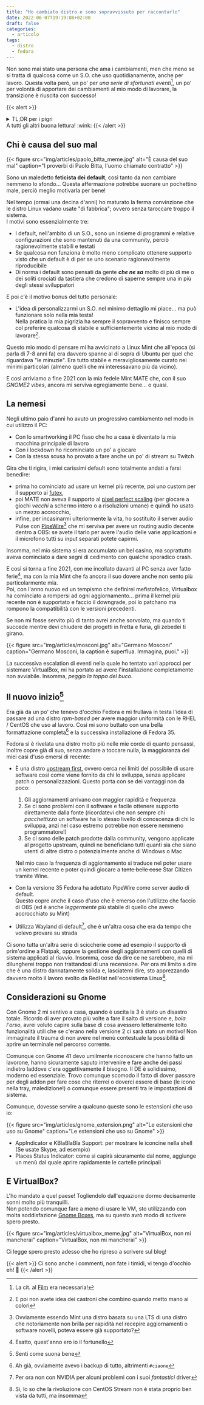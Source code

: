 ```yaml
---
title: "Ho cambiato distro e sono sopravvissuto per raccontarlo"
date: 2022-06-07T19:19:08+02:00
draft: false
categories:
  - articolo
tags:
  - distro
  - fedora
---
```

Non sono mai stato una persona che ama i cambiamenti, men che meno se si tratta di qualcosa come un S.O. che uso quotidianamente, anche per lavoro.
Questa volta però, un po' per _una serie di sfortunati eventi_[^0], un po' per volontà di apportare dei cambiamenti al mio modo di lavorare, la transizione
è riuscita con successo!

{{< alert >}}
<details>
  <summary>TL;DR per i pigri</summary>
  1. Sono passato a Fedora e funziona meravigliosamente bene.  
  2. Commentate!
  </details>
A tutti gli altri buona lettura! :wink:
{{< /alert >}}

## Chi è causa del suo mal

{{< figure
    src="img/articles/paolo_bitta_meme.jpg"
    alt="È causa del suo mal"
    caption="I proverbi di Paolo Bitta, l'uomo chiamato contratto"
    >}}

Sono un maledetto **feticista dei default**, così tanto da non cambiare nemmeno lo sfondo... Questa affermazione potrebbe suonare un pochettino male, perciò meglio motivarla per bene!

Nel tempo (ormai una decina d'anni) ho maturato la ferma convinzione che le distro Linux vadano usate "di fabbrica"; ovvero senza
taroccare troppo il sistema.  
I motivi sono essenzialmente tre:

- I default, nell'ambito di un S.O., sono un insieme di programmi e relative configurazioni che sono mantenuti da una community, perciò ragionevolmente stabili e testati
- Se qualcosa non funziona è molto meno complicato ottenere supporto visto che un default è di per se uno scenario ragionevolmente riproducibile
- Di norma i default sono pensati da gente _**che ne sa**_ molto di più di me o dei soliti crociati da tastiera che credono di saperne sempre una in più degli stessi sviluppatori

E poi c'è il motivo bonus del tutto personale:

- L'idea di personalizzarmi un S.O. nel minimo dettaglio mi piace... ma può funzionare solo nella mia testa!  
  Nella pratica la mia pigrizia ha sempre il sopravvento e finisco sempre col preferire qualcosa di stabile 
e sufficientemente vicino al mio modo di lavorare[^1].

Questo mio modo di pensare mi ha avvicinato a Linux Mint che all'epoca (si parla di 7-8 anni fa) era davvero spanne al di sopra di Ubuntu per quel che riguardava "le minuzie". 
Era tutto stabile e meravigliosamente curato nei minimi particolari (almeno quelli che mi interessavano più da vicino).

E così arriviamo a fine 2021 con la mia fedele Mint MATE che, con il suo _GNOME2 vibes_, ancora mi serviva egregiamente bene... o quasi.

## La nemesi

Negli ultimo paio d'anni ho avuto un progressivo cambiamento nel modo in cui utilizzo il PC:

- Con lo smartworking il PC fisso che ho a casa è diventato la mia macchina principale di lavoro
- Con i lockdown ho ricominciato un po' a giocare
- Con la stessa scusa ho provato a fare anche un po' di stream su Twitch

Gira che ti rigira, i miei carissimi default sono totalmente andati a farsi benedire: 
- prima ho cominciato ad usare un kernel più recente, poi uno custom per il supporto ai [futex](https://man7.org/linux/man-pages/man2/futex.2.html),
- poi MATE non aveva il supporto al [pixel perfect scaling](https://tanalin.com/en/articles/integer-scaling/) (per giocare a giochi _vecchi_ a schermo intero o a risoluzioni umane) e quindi ho usato un mezzo accrocchio,
- infine, per incasinarmi ulteriormente la vita, ho sostituito il server audio Pulse con [PipeWire](https://pipewire.org/)[^3] che mi serviva per avere un routing audio decente dentro a OBS: se avete il tarlo per avere l'audio delle varie applicazioni e il microfono tutti su input separati potete capirmi.

Insomma, nel mio sistema si era accumulato un bel casino, ma soprattutto aveva cominciato a dare segni di cedimento con qualche sporadico crash.

E così si torna a fine 2021, con me incollato davanti al PC senza aver fatto ferie[^4], ma con la mia Mint che fa ancora il suo dovere anche non sento più particolarmente mia.  
Poi, con l'anno nuovo ed un tempismo che definirei mefistofelico, Virtualbox  ha cominciato a rompersi ad ogni aggiornamento... prima il kernel più recente non è supportato e faccio il downgrade, poi lo patchano ma rompono la compatibilità con le versioni precedenti.  

Se non mi fosse servito più di tanto avrei anche sorvolato, ma quando ti succede mentre devi  chiudere dei progetti in fretta e furia, gli zebedei ti girano.

{{< figure
    src="img/articles/mosconi.jpg"
    alt="Germano Mosconi"
    caption="Germano Mosconi, la caption è superflua. Immagina, puoi."
    >}}

La successiva escalation di eventi nella quale ho tentato vari approcci per sistemare VirtualBox, mi ha portato ad avere l'installazione completamente non avviabile. Insomma, _peggio la toppa del buco_.

## Il nuovo inizio[^5]
Era già da un po' che tenevo d'occhio Fedora e mi frullava in testa l'idea di passare ad una distro _rpm-based_ per avere maggior uniformità con le RHEL / CentOS che uso al lavoro. Così mi sono
buttato con una bella formattazione completa[^6] e la successiva installazione di Fedora 35.

Fedora si è rivelata una distro molto più nelle mie corde di quanto pensassi, inoltre copre già di suo, senza andare a toccare nulla, la maggioranza dei miei casi d'uso emersi di recente:

- È una distro [upstream first](https://docs.fedoraproject.org/en-US/package-maintainers/Staying_Close_to_Upstream_Projects/), ovvero cerca nei limiti del possibile di usare software così come viene fornito da chi lo sviluppa, senza applicare patch o personalizzazioni. Questo porta con se dei vantaggi non da poco:
  1. Gli aggiornamenti arrivano con maggior rapidità e frequenza
  2. Se ci sono problemi con il software e facile ottenere supporto direttamente dalla fonte (ricordatevi che non sempre chi _pacchettizza_ un software ha lo stesso livello di conoscenza di chi lo sviluppa, anzi nel caso
  estremo potrebbe non essere nemmeno programmatore!)
  3. Se ci sono delle patch prodotte dalla community, vengono applicate al progetto upstream, quindi ne beneficiano tutti quanti sia che siano utenti di altre distro o potenzialmente anche di Windows o Mac  

  Nel mio caso la frequenza di aggiornamento si traduce nel poter usare un kernel recente e poter quindi giocare a ~~tante belle cose~~ Star Citizen tramite Wine.

- Con la versione 35 Fedora ha adottato PipeWire come server audio di default.  
  Questo copre anche il caso d'uso che è emerso con l'utilizzo che faccio di OBS (ed è anche _leggermente_ più stabile di quello che avevo accrocchiato su Mint)
- Utilizza Wayland di default[^7], che è un'altra cosa che era da tempo che volevo provare su strada

Ci sono tutta un'altra serie di sciccherie come ad esempio il supporto di prim'ordine a Flatpak, oppure la gestione degli aggiornamenti con quelli di sistema applicati al riavvio. Insomma, cose da dire ce ne sarebbero, ma mi dilungherei troppo non trattandosi di una recensione. Per ora mi limito a dire che è una distro dannatamente solida e, lasciatemi dire, sto apprezzando davvero molto il lavoro svolto da RedHat nell'ecosistema Linux[^8].

## Considerazioni su Gnome
Con Gnome 2 mi sentivo a casa, quando è uscita la 3 è stato un disastro totale. Ricordo di aver provato più volte a fare il salto di versione e, _boia l'orso_, avrei voluto capire sulla base di cosa avessero letteralmente
tolto funzionalità utili che se c'erano nella versione 2 ci sarà stato un motivo! Non immaginate il trauma di non avere nel menù contestuale la possibilità di aprire un terminale nel percorso corrente. 

Comunque con Gnome 41 devo umilmente riconoscere che hanno fatto un lavorone, hanno sicuramente saputo intervenire e fare anche dei passi indietro laddove c'era oggettivamente il bisogno. Il DE è solidissimo, moderno ed
essenziale. Trovo comunque scomodo il fatto di dover passare per degli addon per fare cose che riterrei o doverci essere di base (le icone nella tray, maledizione!) o comunque essere presenti tra le impostazioni di sistema.

Comunque,  dovesse servire a qualcuno queste sono le estensioni che uso io:

{{< figure
    src="img/articles/gnome_extension.png"
    alt="Le estensioni che uso su Gnome"
    caption="Le estensioni che uso su Gnome"
    >}}

- AppIndicator e KBlaBlaBla Support: per mostrare le iconcine nella shell (Se usate Skype, ad esempio)
- Places Status Indicator: come si capirà sicuramente dal nome, aggiunge un menù dal quale aprire rapidamente le cartelle principali

## E VirtualBox?

L'ho mandato a quel paese! Togliendolo dall'equazione dormo decisamente sonni molto più tranquilli.  
Non potendo comunque fare a meno di usare le VM, sto utilizzando con molta soddisfazione [Gnome Boxes](https://wiki.gnome.org/Apps/Boxes), ma su questo avrò modo di scrivere spero presto.

{{< figure
    src="img/articles/virtualbox_meme.jpg"
    alt="VirtualBox, non mi mancherai"
    caption="VirtualBox, non mi mancherai"
    >}}

Ci legge spero presto adesso che ho ripreso a scrivere sul blog!

{{< alert >}}
Ci sono anche i commenti, non fate i timidi, vi tengo d'occhio eh! :eyes:
{{< /alert >}}


[^0]: La cit. al [Film](https://it.wikipedia.org/wiki/Una_serie_di_sfortunati_eventi) era necessaria! 
[^1]: E poi non avete idea dei castroni che combino quando metto mano ai colori[^2]
[^2]: Sì, sono daltonico... e anche un po' scemo già di mio
[^3]: Ovviamente essendo Mint una distro basata su una LTS di una distro che notoriamente non brilla per rapidità nel recepire aggiornamenti o software novelli, poteva essere già supportato?  
[^4]: Esatto, quest'anno ero io il fortunello
[^5]: Senti come suona bene
[^6]: Ah già, ovviamente avevo i backup di tutto, altrimenti `#ciaone`
[^7]: Per ora non con NVIDIA per alcuni problemi con i suoi _fantastici_ driver
[^8]: Sì, lo so che la rivoluzione con CentOS Stream non è stata proprio ben vista da tutti, ma insomma 